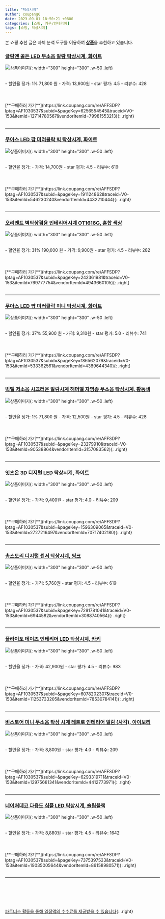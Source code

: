 ```yaml
---
title: "탁상시계"
author: coupang6
date: 2023-09-01 18:50:21 +0800
categories: [쇼핑, 가구/인테리어]
tags: [쇼핑, 탁상시계]
---
```


본 쇼핑 추천 글은 자체 분석 도구를 이용하여 [**상품**](https://link.coupang.com/a/bao1ui)을 추천하고 있습니다.

### [글랑앤 골든 LED 무소음 알람 탁상시계, 화이트](https://link.coupang.com/re/AFFSDP?lptag=AF1030537&subid=&pageKey=6256554545&traceid=V0-153&itemId=12714780567&vendorItemId=79981553213)

![상품이미지](https://thumbnail6.coupangcdn.com/thumbnails/remote/230x230ex/image/retail/images/4865869722424817-b846a21c-ee00-411a-b09f-3341e7d1b964.jpg){: width="300" height="300" .w-50 .left}


<br>
- 할인율 정가: 1%  71,800   원
- 가격: 13,900원
- star 평가: 4.5
- 리뷰수: 428
<br>
<br>
<br>
<br>
[**구매하러 가기**](https://link.coupang.com/re/AFFSDP?lptag=AF1030537&subid=&pageKey=6256554545&traceid=V0-153&itemId=12714780567&vendorItemId=79981553213){: .right}
<br>
<br>

---

### [무아스 LED 팝 미러클락 빅 탁상시계, 화이트](https://link.coupang.com/re/AFFSDP?lptag=AF1030537&subid=&pageKey=191124862&traceid=V0-153&itemId=546230240&vendorItemId=4432210444)

![상품이미지](https://thumbnail8.coupangcdn.com/thumbnails/remote/230x230ex/image/retail/images/3671190004923367-7f300fb7-3c40-409a-9b16-64d8087cf1f4.jpg){: width="300" height="300" .w-50 .left}


<br>
- 할인율 정가: 
- 가격: 14,700원
- star 평가: 4.5
- 리뷰수: 619
<br>
<br>
<br>
<br>
[**구매하러 가기**](https://link.coupang.com/re/AFFSDP?lptag=AF1030537&subid=&pageKey=191124862&traceid=V0-153&itemId=546230240&vendorItemId=4432210444){: .right}
<br>
<br>

---

### [오리엔트 벽탁상겸용 인테리어시계 OT1616G, 혼합 색상](https://link.coupang.com/re/AFFSDP?lptag=AF1030537&subid=&pageKey=242361981&traceid=V0-153&itemId=769777754&vendorItemId=4943660105)

![상품이미지](https://thumbnail6.coupangcdn.com/thumbnails/remote/230x230ex/image/retail/images/2019/06/19/10/9/69a5382b-2857-4dd2-8715-7a96516b34a9.jpg){: width="300" height="300" .w-50 .left}


<br>
- 할인율 정가: 31%  190,000   원
- 가격: 9,900원
- star 평가: 4.5
- 리뷰수: 282
<br>
<br>
<br>
<br>
[**구매하러 가기**](https://link.coupang.com/re/AFFSDP?lptag=AF1030537&subid=&pageKey=242361981&traceid=V0-153&itemId=769777754&vendorItemId=4943660105){: .right}
<br>
<br>

---

### [무아스 LED 팝 미러클락 미니 탁상시계, 화이트](https://link.coupang.com/re/AFFSDP?lptag=AF1030537&subid=&pageKey=186562079&traceid=V0-153&itemId=533362561&vendorItemId=4389644340)

![상품이미지](https://thumbnail7.coupangcdn.com/thumbnails/remote/230x230ex/image/retail/images/2019/02/14/23/3/4fbcf2df-5064-436d-98db-8861f13174c1.jpg){: width="300" height="300" .w-50 .left}


<br>
- 할인율 정가: 37%  55,900   원
- 가격: 9,310원
- star 평가: 5.0
- 리뷰수: 741
<br>
<br>
<br>
<br>
[**구매하러 가기**](https://link.coupang.com/re/AFFSDP?lptag=AF1030537&subid=&pageKey=186562079&traceid=V0-153&itemId=533362561&vendorItemId=4389644340){: .right}
<br>
<br>

---

### [빅벨 저소음 시끄러운 알람시계 해머벨 자명종 무소음 탁상시계, 황동색](https://link.coupang.com/re/AFFSDP?lptag=AF1030537&subid=&pageKey=23279910&traceid=V0-153&itemId=90538864&vendorItemId=3157083562)

![상품이미지](https://thumbnail8.coupangcdn.com/thumbnails/remote/230x230ex/image/vendor_inventory/images/2017/06/03/13/9/b17bdb8d-bc9a-4933-9363-c3a1389c4cc1.jpg){: width="300" height="300" .w-50 .left}


<br>
- 할인율 정가: 1%  71,800   원
- 가격: 12,500원
- star 평가: 4.5
- 리뷰수: 428
<br>
<br>
<br>
<br>
[**구매하러 가기**](https://link.coupang.com/re/AFFSDP?lptag=AF1030537&subid=&pageKey=23279910&traceid=V0-153&itemId=90538864&vendorItemId=3157083562){: .right}
<br>
<br>

---

### [잇츠온 3D 디지털 LED 탁상시계, 화이트](https://link.coupang.com/re/AFFSDP?lptag=AF1030537&subid=&pageKey=1596309065&traceid=V0-153&itemId=2727216497&vendorItemId=70717402180)

![상품이미지](https://thumbnail6.coupangcdn.com/thumbnails/remote/230x230ex/image/retail/images/2020/05/19/9/4/1d1a297c-0d0b-415d-a4bb-f3f4ebfe3343.jpg){: width="300" height="300" .w-50 .left}


<br>
- 할인율 정가: 
- 가격: 9,400원
- star 평가: 4.0
- 리뷰수: 209
<br>
<br>
<br>
<br>
[**구매하러 가기**](https://link.coupang.com/re/AFFSDP?lptag=AF1030537&subid=&pageKey=1596309065&traceid=V0-153&itemId=2727216497&vendorItemId=70717402180){: .right}
<br>
<br>

---

### [촘스토리 디지털 센서 탁상시계, 핑크](https://link.coupang.com/re/AFFSDP?lptag=AF1030537&subid=&pageKey=7281781041&traceid=V0-153&itemId=6944582&vendorItemId=3088740564)

![상품이미지](https://thumbnail9.coupangcdn.com/thumbnails/remote/230x230ex/image/retail/images/3568591083710379-ef6e2d8c-4e16-4206-91cf-10dba1a09f37.jpg){: width="300" height="300" .w-50 .left}


<br>
- 할인율 정가: 
- 가격: 5,760원
- star 평가: 4.5
- 리뷰수: 619
<br>
<br>
<br>
<br>
[**구매하러 가기**](https://link.coupang.com/re/AFFSDP?lptag=AF1030537&subid=&pageKey=7281781041&traceid=V0-153&itemId=6944582&vendorItemId=3088740564){: .right}
<br>
<br>

---

### [플라이토 데이즈 인테리어 LED 탁상시계, 카키](https://link.coupang.com/re/AFFSDP?lptag=AF1030537&subid=&pageKey=6078202307&traceid=V0-153&itemId=11253733205&vendorItemId=78530784141)

![상품이미지](https://thumbnail9.coupangcdn.com/thumbnails/remote/230x230ex/image/rs_quotation_api/wkantonp/a9d33cb413b44fedb4f9bf9cd02a4761.jpg){: width="300" height="300" .w-50 .left}


<br>
- 할인율 정가: 
- 가격: 42,900원
- star 평가: 4.5
- 리뷰수: 983
<br>
<br>
<br>
<br>
[**구매하러 가기**](https://link.coupang.com/re/AFFSDP?lptag=AF1030537&subid=&pageKey=6078202307&traceid=V0-153&itemId=11253733205&vendorItemId=78530784141){: .right}
<br>
<br>

---

### [비스토어 미니 무소음 탁상 시계 레트로 인테리어 알람 (사각), 아이보리](https://link.coupang.com/re/AFFSDP?lptag=AF1030537&subid=&pageKey=6293319711&traceid=V0-153&itemId=12975681341&vendorItemId=4412773971)

![상품이미지](https://thumbnail8.coupangcdn.com/thumbnails/remote/230x230ex/image/vendor_inventory/474a/9d9d32162ca83bd7f6a17c42f465338f7f6338a0727469d6252f9c551e85.jpg){: width="300" height="300" .w-50 .left}


<br>
- 할인율 정가: 
- 가격: 8,800원
- star 평가: 4.0
- 리뷰수: 209
<br>
<br>
<br>
<br>
[**구매하러 가기**](https://link.coupang.com/re/AFFSDP?lptag=AF1030537&subid=&pageKey=6293319711&traceid=V0-153&itemId=12975681341&vendorItemId=4412773971){: .right}
<br>
<br>

---

### [네이처데코 다용도 심플 LED 탁상시계, 슬림블랙](https://link.coupang.com/re/AFFSDP?lptag=AF1030537&subid=&pageKey=7375397533&traceid=V0-153&itemId=19035005644&vendorItemId=86158980571)

![상품이미지](https://thumbnail10.coupangcdn.com/thumbnails/remote/230x230ex/image/retail/images/2023/06/02/14/4/b420f7d6-128d-47b4-9bc7-3ae38617dd6f.jpg){: width="300" height="300" .w-50 .left}


<br>
- 할인율 정가: 
- 가격: 8,880원
- star 평가: 4.5
- 리뷰수: 1642
<br>
<br>
<br>
<br>
[**구매하러 가기**](https://link.coupang.com/re/AFFSDP?lptag=AF1030537&subid=&pageKey=7375397533&traceid=V0-153&itemId=19035005644&vendorItemId=86158980571){: .right}
<br>
<br>

---
<br><br><br><br><br> [파트너스 활동을 통해 일정액의 수수료를 제공받을 수 있습니다](https://link.coupang.com/a/bao1ui){: .right}